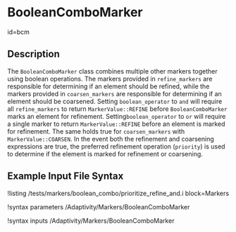 # BooleanComboMarker
  id=bcm

## Description

The `BooleanComboMarker` class combines multiple other markers together using boolean operations.
The markers provided in `refine_markers` are responsible for determining if an element should be refined, while the
markers provided in `coarsen_markers` are responsible for determining if an element should be coarsened. Setting
`boolean_operator` to `and` will require all `refine_markers` to return `MarkerValue::REFINE` before
`BooleanComboMarker` marks an element for refinement. Setting`boolean_operator` to `or` will require a single marker
to return `MarkerValue::REFINE` before an element is marked for refinement. The same holds true for `coarsen_markers`
with `MarkerValue::COARSEN`. In the event both the refinement and coarsening expressions are true, the preferred refinement
operation (`priority`) is used to determine if the element is marked for refinement or coarsening.

## Example Input File Syntax

!listing /tests/markers/boolean_combo/prioritize_refine_and.i
  block=Markers

!syntax parameters /Adaptivity/Markers/BooleanComboMarker

!syntax inputs /Adaptivity/Markers/BooleanComboMarker

